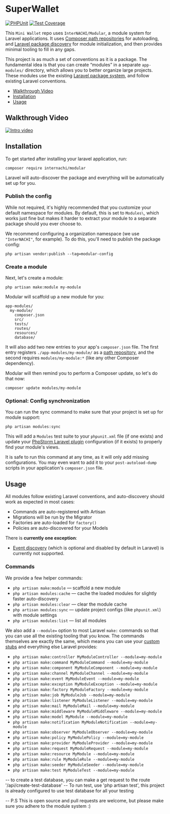 # SuperWallet

[![PHPUnit](https://github.com/InterNACHI/modular/workflows/PHPUnit/badge.svg)](https://github.com/InterNACHI/modular/actions?query=workflow%3APHPUnit) [![Test Coverage](https://api.codeclimate.com/v1/badges/dd927802d52f4f75ea6c/test_coverage)](https://codeclimate.com/github/InterNACHI/modular/test_coverage)

This `Mini Wallet` repo uses `InterNACHI/Modular`, a module system for Laravel applications. It uses
[Composer path repositories](https://getcomposer.org/doc/05-repositories.md#path) for autoloading, 
and [Laravel package discovery](https://laravel.com/docs/7.x/packages#package-discovery) for module
initialization, and then provides minimal tooling to fill in any gaps.

This project is as much a set of conventions as it is a package. The fundamental idea
is that you can create “modules” in a separate `app-modules/` directory, which allows you to
better organize large projects. These modules use the existing 
[Laravel package system](https://laravel.com/docs/7.x/packages), and follow existing Laravel
conventions.

- [Walkthrough Video](#walkthrough-video)
- [Installation](#installation)
- [Usage](#usage)

## Walkthrough Video

[![Intro video](https://embed-ssl.wistia.com/deliveries/98ebc7e01537a644df2d3af93d928257.jpg?image_crop_resized=1600x900&image_play_button=true&image_play_button_size=2x&image_play_button_color=1e71e7e0)](https://internachi.wistia.com/medias/pivaxithl7?wvideo=pivaxithl7)

## Installation

To get started after installing your laravel application, run:

```shell script
composer require internachi/modular
``` 

Laravel will auto-discover the package and everything will be automatically set up for you.

### Publish the config

While not required, it's highly recommended that you customize your default namespace
for modules. By default, this is set to `Modules\`, which works just fine but makes it
harder to extract your module to a separate package should you ever choose to.

We recommend configuring a organization namespace (we use `"InterNACHI"`, for example).
To do this, you'll need to publish the package config:

```shell script
php artisan vendor:publish --tag=modular-config
```

### Create a module

Next, let's create a module:

```shell script
php artisan make:module my-module 
```

Modular will scaffold up a new module for you:

```
app-modules/
  my-module/
    composer.json
    src/
    tests/
    routes/
    resources/
    database/
```

It will also add two new entries to your app's `composer.json` file. The first entry registers
`./app-modules/my-module/` as a [path repository](https://getcomposer.org/doc/05-repositories.md#path),
and the second requires `modules/my-module:*` (like any other Composer dependency).

Modular will then remind you to perform a Composer update, so let's do that now:

```shell script
composer update modules/my-module
```

### Optional: Config synchronization

You can run the sync command to make sure that your project is set up
for module support:

```shell script
php artisan modules:sync
```

This will add a `Modules` test suite to your `phpunit.xml` file (if one exists)
and update your [PhpStorm Laravel plugin](https://plugins.jetbrains.com/plugin/7532-laravel)
configuration (if it exists) to properly find your module's views.

It is safe to run this command at any time, as it will only add missing configurations.
You may even want to add it to your `post-autoload-dump` scripts in your application's
`composer.json` file.

## Usage

All modules follow existing Laravel conventions, and auto-discovery 
should work as expected in most cases:

- Commands are auto-registered with Artisan
- Migrations will be run by the Migrator
- Factories are auto-loaded for `factory()`
- Policies are auto-discovered for your Models

There is **currently one exception**:

- [Event discovery](https://laravel.com/docs/7.x/events#event-discovery) (which is optional 
  and disabled by default in Laravel) is currently not supported.

### Commands

We provide a few helper commands:

- `php artisan make:module`  — scaffold a new module
- `php artisan modules:cache` — cache the loaded modules for slightly faster auto-discovery
- `php artisan modules:clear` — clear the module cache
- `php artisan modules:sync`  — update project configs (like `phpunit.xml`) with module settings
- `php artisan modules:list`  — list all modules

We also add a `--module=` option to most Laravel `make:` commands so that you can
use all the existing tooling that you know. The commands themselves are exactly the
same, which means you can use your [custom stubs](https://laravel.com/docs/7.x/artisan#stub-customization)
and everything else Laravel provides:

- `php artisan make:controller MyModuleController --module=my-module`
- `php artisan make:command MyModuleCommand --module=my-module`
- `php artisan make:component MyModuleComponent --module=my-module`
- `php artisan make:channel MyModuleChannel --module=my-module`
- `php artisan make:event MyModuleEvent --module=my-module`
- `php artisan make:exception MyModuleException --module=my-module`
- `php artisan make:factory MyModuleFactory --module=my-module`
- `php artisan make:job MyModuleJob --module=my-module`
- `php artisan make:listener MyModuleListener --module=my-module`
- `php artisan make:mail MyModuleMail --module=my-module`
- `php artisan make:middleware MyModuleMiddleware --module=my-module`
- `php artisan make:model MyModule --module=my-module`
- `php artisan make:notification MyModuleNotification --module=my-module`
- `php artisan make:observer MyModuleObserver --module=my-module`
- `php artisan make:policy MyModulePolicy --module=my-module`
- `php artisan make:provider MyModuleProvider --module=my-module`
- `php artisan make:request MyModuleRequest --module=my-module`
- `php artisan make:resource MyModule --module=my-module`
- `php artisan make:rule MyModuleRule --module=my-module`
- `php artisan make:seeder MyModuleSeeder --module=my-module`
- `php artisan make:test MyModuleTest --module=my-module`


-- to create a test database, you can make a get request to the route '/api/create-test-database'
-- To run test, use 'php artisan test', this project is already configured to use test database for all your testing

-- P.S This is open source and pull requests are welcome, but please make sure you adhere to the module system :)
